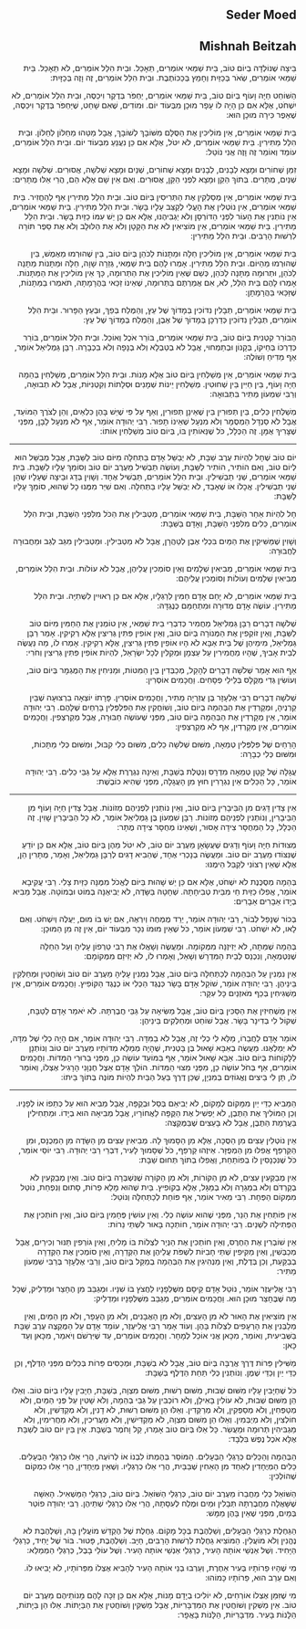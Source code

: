 <h2 dir='rtl'>Seder Moed</h2>
<h2 dir='rtl'>Mishnah Beitzah</h2>
<p dir='rtl'>בֵּיצָה שֶׁנּוֹלְדָה בְיוֹם טוֹב, בֵּית שַׁמַּאי אוֹמְרִים, תֵּאָכֵל. וּבֵית הִלֵּל אוֹמְרִים, לֹא תֵאָכֵל. בֵּית שַׁמַּאי אוֹמְרִים, שְׂאֹר בְּכַזַּיִת וְחָמֵץ בְּכַכּוֹתֶבֶת. וּבֵית הִלֵּל אוֹמְרִים, זֶה וָזֶה בְּכַזָּיִת:</p>
<p dir='rtl'>הַשּׁוֹחֵט חַיָּה וָעוֹף בְּיוֹם טוֹב, בֵּית שַׁמַּאי אוֹמְרִים, יַחְפֹּר בְּדֶקֶר וִיכַסֶּה, וּבֵית הִלֵּל אוֹמְרִים, לֹא יִשְׁחֹט, אֶלָּא אִם כֵּן הָיָה לוֹ עָפָר מוּכָן מִבְּעוֹד יוֹם. וּמוֹדִים, שֶׁאִם שָׁחַט, שֶׁיַּחְפֹּר בְּדֶקֶר וִיכַסֶּה, שֶׁאֵפֶר כִּירָה מוּכָן הוּא:</p>
<p dir='rtl'>בֵּית שַׁמַּאי אוֹמְרִים, אֵין מוֹלִיכִין אֶת הַסֻּלָּם מִשּׁוֹבָךְ לְשׁוֹבָךְ, אֲבָל מַטֵּהוּ מֵחַלּוֹן לְחַלּוֹן. וּבֵית הִלֵּל מַתִּירִין. בֵּית שַׁמַּאי אוֹמְרִים, לֹא יִטֹּל, אֶלָּא אִם כֵּן נִעֲנֵעַ מִבְּעוֹד יוֹם. וּבֵית הִלֵּל אוֹמְרִים, עוֹמֵד וְאוֹמֵר זֶה וָזֶה אֲנִי נוֹטֵל:</p>
<p dir='rtl'>זִמֵּן שְׁחוֹרִים וּמָצָא לְבָנִים, לְבָנִים וּמָצָא שְׁחוֹרִים, שְׁנַיִם וּמָצָא שְׁלֹשָׁה, אֲסוּרִים. שְׁלֹשָׁה וּמָצָא שְׁנַיִם, מֻתָּרִים. בְּתוֹךְ הַקֵּן וּמָצָא לִפְנֵי הַקֵּן, אֲסוּרִים. וְאִם אֵין שָׁם אֶלָּא הֵם, הֲרֵי אֵלּוּ מֻתָּרִים:</p>
<p dir='rtl'>בֵּית שַׁמַּאי אוֹמְרִים, אֵין מְסַלְּקִין אֶת הַתְּרִיסִין בְּיוֹם טוֹב. וּבֵית הִלֵּל מַתִּירִין אַף לְהַחֲזִיר. בֵּית שַׁמַּאי אוֹמְרִים, אֵין נוֹטְלִין אֶת הָעֱלִי לְקַצֵּב עָלָיו בָּשָׂר. וּבֵית הִלֵּל מַתִּירִין. בֵּית שַׁמַּאי אוֹמְרִים, אֵין נוֹתְנִין אֶת הָעוֹר לִפְנֵי הַדּוֹרְסָן וְלֹא יַגְבִּיהֶנּוּ, אֶלָּא אִם כֵּן יֵשׁ עִמּוֹ כַזַּיִת בָּשָׂר. וּבֵית הִלֵּל מַתִּירִין. בֵּית שַׁמַּאי אוֹמְרִים, אֵין מוֹצִיאִין לֹא אֶת הַקָּטָן וְלֹא אֶת הַלּוּלָב וְלֹא אֶת סֵפֶר תּוֹרָה לִרְשׁוּת הָרַבִּים. וּבֵית הִלֵּל מַתִּירִין:</p>
<p dir='rtl'>בֵּית שַׁמַּאי אוֹמְרִים, אֵין מוֹלִיכִין חַלָּה וּמַתָּנוֹת לַכֹּהֵן בְּיוֹם טוֹב, בֵּין שֶׁהוּרְמוּ מֵאֶמֶשׁ, בֵּין שֶׁהוּרְמוּ מֵהַיּוֹם. וּבֵית הִלֵּל מַתִּירִין. אָמְרוּ לָהֶם בֵּית שַׁמַּאי, גְּזֵרָה שָׁוָה, חַלָּה וּמַתָּנוֹת מַתָּנָה לַכֹּהֵן, וּתְרוּמָה מַתָּנָה לַכֹּהֵן, כְּשֵׁם שֶׁאֵין מוֹלִיכִין אֶת הַתְּרוּמָה, כָּךְ אֵין מוֹלִיכִין אֶת הַמַּתָּנוֹת. אָמְרוּ לָהֶם בֵּית הִלֵּל, לֹא, אִם אֲמַרְתֶּם בַּתְּרוּמָה, שֶׁאֵינוֹ זַכַּאי בַּהֲרָמָתָהּ, תֹּאמְרוּ בַמַּתָּנוֹת, שֶׁזַּכַּאי בַּהֲרָמָתָן:</p>
<p dir='rtl'>בֵּית שַׁמַּאי אוֹמְרִים, תְּבָלִין נִדּוֹכִין בְּמָדוֹךְ שֶׁל עֵץ, וְהַמֶּלַח בְּפַךְ, וּבְעֵץ הַפָּרוּר. וּבֵית הִלֵּל אוֹמְרִים, תְּבָלִין נִדּוֹכִין כְּדַרְכָּן בְּמָדוֹךְ שֶׁל אֶבֶן, וְהַמֶּלַח בְּמָדוֹךְ שֶׁל עֵץ:</p>
<p dir='rtl'>הַבּוֹרֵר קִטְנִית בְּיוֹם טוֹב, בֵּית שַׁמַּאי אוֹמְרִים, בּוֹרֵר אֹכֶל וְאוֹכֵל. וּבֵית הִלֵּל אוֹמְרִים, בּוֹרֵר כְּדַרְכּוֹ בְּחֵיקוֹ, בְּקָנוֹן וּבְתַמְחוּי, אֲבָל לֹא בְטַבְלָא וְלֹא בְנָפָה וְלֹא בִכְבָרָה. רַבָּן גַּמְלִיאֵל אוֹמֵר, אַף מֵדִיחַ וְשׁוֹלֶה:</p>
<p dir='rtl'>בֵּית שַׁמַּאי אוֹמְרִים, אֵין מְשַׁלְּחִין בְּיוֹם טוֹב אֶלָּא מָנוֹת. וּבֵית הִלֵּל אוֹמְרִים, מְשַׁלְּחִין בְּהֵמָה חַיָּה וָעוֹף, בֵּין חַיִּין בֵּין שְׁחוּטִין. מְשַׁלְּחִין יֵינוֹת שְׁמָנִים וּסְלָתוֹת וְקִטְנִיּוֹת, אֲבָל לֹא תְבוּאָה, וְרַבִּי שִׁמְעוֹן מַתִּיר בִּתְבוּאָה:</p>
<p dir='rtl'>מְשַׁלְּחִין כֵּלִים, בֵּין תְּפוּרִין בֵּין שֶׁאֵינָן תְּפוּרִין, וְאַף עַל פִּי שֶׁיֵּשׁ בָּהֶן כִּלְאַיִם, וְהֵן לְצֹרֶךְ הַמּוֹעֵד, אֲבָל לֹא סַנְדָּל הַמְסֻמָּר וְלֹא מִנְעָל שֶׁאֵינוֹ תָפוּר. רַבִּי יְהוּדָה אוֹמֵר, אַף לֹא מִנְעָל לָבָן, מִפְּנֵי שֶׁצָּרִיךְ אֻמָּן. זֶה הַכְּלָל, כֹּל שֶׁנֵּאוֹתִין בּוֹ, בְּיוֹם טוֹב מְשַׁלְּחִין אוֹתוֹ:</p>

---

<p dir='rtl'>יוֹם טוֹב שֶׁחָל לִהְיוֹת עֶרֶב שַׁבָּת, לֹא יְבַשֵּׁל אָדָם בַּתְּחִלָּה מִיּוֹם טוֹב לַשַּׁבָּת, אֲבָל מְבַשֵּׁל הוּא לְיוֹם טוֹב, וְאִם הוֹתִיר, הוֹתִיר לַשַּׁבָּת, וְעוֹשֶׂה תַבְשִׁיל מֵעֶרֶב יוֹם טוֹב וְסוֹמֵךְ עָלָיו לַשַּׁבָּת. בֵּית שַׁמַּאי אוֹמְרִים, שְׁנֵי תַבְשִׁילִין. וּבֵית הִלֵּל אוֹמְרִים, תַּבְשִׁיל אֶחָד. וְשָׁוִין בְּדָג וּבֵיצָה שֶׁעָלָיו שֶׁהֵן שְׁנֵי תַבְשִׁילִין. אֲכָלוֹ אוֹ שֶׁאָבַד, לֹא יְבַשֵּׁל עָלָיו בַּתְּחִלָּה. וְאִם שִׁיֵּר מִמֶּנּוּ כָל שֶׁהוּא, סוֹמֵךְ עָלָיו לַשַּׁבָּת:</p>
<p dir='rtl'>חָל לִהְיוֹת אַחַר הַשַּׁבָּת, בֵּית שַׁמַּאי אוֹמְרִים, מַטְבִּילִין אֶת הַכֹּל מִלִּפְנֵי הַשַּׁבָּת, וּבֵית הִלֵּל אוֹמְרִים, כֵּלִים מִלִּפְנֵי הַשַּׁבָּת, וְאָדָם בַּשַּׁבָּת:</p>
<p dir='rtl'>וְשָׁוִין שֶׁמַּשִּׁיקִין אֶת הַמַּיִם בִּכְלִי אֶבֶן לְטַהֲרָן, אֲבָל לֹא מַטְבִּילִין. וּמַטְבִּילִין מִגַּב לְגַב וּמֵחֲבוּרָה לַחֲבוּרָה:</p>
<p dir='rtl'>בֵּית שַׁמַּאי אוֹמְרִים, מְבִיאִין שְׁלָמִים וְאֵין סוֹמְכִין עֲלֵיהֶן, אֲבָל לֹא עוֹלוֹת. וּבֵית הִלֵּל אוֹמְרִים, מְבִיאִין שְׁלָמִים וְעוֹלוֹת וְסוֹמְכִין עֲלֵיהֶם:</p>
<p dir='rtl'>בֵּית שַׁמַּאי אוֹמְרִים, לֹא יָחֵם אָדָם חַמִּין לְרַגְלָיו, אֶלָּא אִם כֵּן רְאוּיִין לִשְׁתִיָּה. וּבֵית הִלֵּל מַתִּירִין. עוֹשֶׂה אָדָם מְדוּרָה וּמִתְחַמֵּם כְּנֶגְדָּהּ:</p>
<p dir='rtl'>שְׁלשָׁה דְבָרִים רַבָּן גַּמְלִיאֵל מַחֲמִיר כְּדִבְרֵי בֵית שַׁמַּאי, אֵין טוֹמְנִין אֶת הַחַמִּין מִיּוֹם טוֹב לַשַּׁבָּת, וְאֵין זוֹקְפִין אֶת הַמְּנוֹרָה בְיוֹם טוֹב, וְאֵין אוֹפִין פִּתִּין גְּרִיצִין אֶלָּא רְקִיקִין. אָמַר רַבָּן גַּמְלִיאֵל, מִימֵיהֶן שֶׁל בֵּית אַבָּא לֹא הָיוּ אוֹפִין פִּתִּין גְּרִיצִין, אֶלָּא רְקִיקִין. אָמְרוּ לוֹ, מַה נַּעֲשֶׂה לְבֵית אָבִיךָ, שֶׁהָיוּ מַחֲמִירִין עַל עַצְמָן וּמְקִלִּין לְכָל יִשְׂרָאֵל, לִהְיוֹת אוֹפִין פִּתִּין גְּרִיצִין וְחֹרִי:</p>
<p dir='rtl'>אַף הוּא אָמַר שְׁלֹשָׁה דְבָרִים לְהָקֵל, מְכַבְּדִין בֵּין הַמִּטּוֹת, וּמַנִּיחִין אֶת הַמֻּגְמָר בְּיוֹם טוֹב, וְעוֹשִׂין גְּדִי מְקֻלָּס בְּלֵילֵי פְסָחִים. וַחֲכָמִים אוֹסְרִין:</p>
<p dir='rtl'>שְׁלשָׁה דְבָרִים רַבִּי אֶלְעָזָר בֶּן עֲזַרְיָה מַתִּיר, וַחֲכָמִים אוֹסְרִין. פָּרָתוֹ יוֹצְאָה בִרְצוּעָה שֶׁבֵּין קַרְנֶיהָ, וּמְקָרְדִין אֶת הַבְּהֵמָה בְיוֹם טוֹב, וְשׁוֹחֲקִין אֶת הַפִּלְפְּלִין בָּרֵחַיִם שֶׁלָּהֶם. רַבִּי יְהוּדָה אוֹמֵר, אֵין מְקָרְדִין אֶת הַבְּהֵמָה בְיוֹם טוֹב, מִפְּנֵי שֶׁעוֹשֶׂה חַבּוּרָה, אֲבָל מְקַרְצְפִין. וַחֲכָמִים אוֹמְרִים, אֵין מְקָרְדִין, אַף לֹא מְקַרְצְפִין:</p>
<p dir='rtl'>הָרֵחַיִם שֶׁל פִּלְפְּלִין טְמֵאָה, מִשּׁוּם שְׁלשָׁה כֵלִים, מִשּׁוּם כְּלִי קִבּוּל, וּמִשּׁוּם כְּלִי מַתָּכוֹת, וּמִשּׁוּם כְּלִי כְבָרָה:</p>
<p dir='rtl'>עֲגָלָה שֶׁל קָטָן טְמֵאָה מִדְרָס וְנִטֶּלֶת בְּשַׁבָּת, וְאֵינָהּ נִגְרֶרֶת אֶלָּא עַל גַּבֵּי כֵלִים. רַבִּי יְהוּדָה אוֹמֵר, כָּל הַכֵּלִים אֵין נִגְרָרִין חוּץ מִן הָעֲגָלָה, מִפְּנֵי שֶׁהִיא כוֹבֶשֶׁת:</p>

---

<p dir='rtl'>אֵין צָדִין דָּגִים מִן הַבֵּיבָרִין בְּיוֹם טוֹב, וְאֵין נוֹתְנִין לִפְנֵיהֶם מְזוֹנוֹת. אֲבָל צָדִין חַיָּה וָעוֹף מִן הַבֵּיבָרִין, וְנוֹתְנִין לִפְנֵיהֶם מְזוֹנוֹת. רַבָּן שִׁמְעוֹן בֶּן גַּמְלִיאֵל אוֹמֵר, לֹא כָל הַבֵּיבָרִין שָׁוִין. זֶה הַכְּלָל, כָּל הַמְחֻסָּר צִידָה אָסוּר, וְשֶׁאֵינוֹ מְחֻסָּר צִידָה מֻתָּר:</p>
<p dir='rtl'>מְצוּדוֹת חַיָּה וָעוֹף וְדָגִים שֶׁעֲשָׂאָן מֵעֶרֶב יוֹם טוֹב, לֹא יִטֹּל מֵהֶן בְּיוֹם טוֹב, אֶלָּא אִם כֵּן יוֹדֵעַ שֶׁנִּצּוֹדוּ מֵעֶרֶב יוֹם טוֹב. וּמַעֲשֶׂה בְנָכְרִי אֶחָד, שֶׁהֵבִיא דָגִים לְרַבָּן גַּמְלִיאֵל, וְאָמַר, מֻתָּרִין הֵן, אֶלָּא שֶׁאֵין רְצוֹנִי לְקַבֵּל הֵימֶנּוּ:</p>
<p dir='rtl'>בְּהֵמָה מְסֻכֶּנֶת לֹא יִשְׁחֹט, אֶלָּא אִם כֵּן יֵשׁ שָׁהוּת בַּיּוֹם לֶאֱכֹל מִמֶּנָּה כַּזַּיִת צָלִי. רַבִּי עֲקִיבָא אוֹמֵר, אֲפִלּוּ כַזַּיִת חַי מִבֵּית טְבִיחָתָהּ. שְׁחָטָהּ בַּשָּׂדֶה, לֹא יְבִיאֶנָּה בְמוֹט וּבְמוֹטָה. אֲבָל מֵבִיא בְיָדוֹ אֵבָרִים אֵבָרִים:</p>
<p dir='rtl'>בְּכוֹר שֶׁנָּפַל לְבוֹר, רַבִּי יְהוּדָה אוֹמֵר, יֵרֵד מֻמְחֶה וְיִרְאֶה, אִם יֶשׁ בּוֹ מוּם, יַעֲלֶה וְיִשְׁחֹט. וְאִם לָאו, לֹא יִשְׁחֹט. רַבִּי שִׁמְעוֹן אוֹמֵר, כֹּל שֶׁאֵין מוּמוֹ נִכָּר מִבְּעוֹד יוֹם, אֵין זֶה מִן הַמּוּכָן:</p>
<p dir='rtl'>בְּהֵמָה שֶׁמֵּתָה, לֹא יְזִיזֶנָּה מִמְּקוֹמָהּ. וּמַעֲשֶׂה וְשָׁאֲלוּ אֶת רַבִּי טַרְפוֹן עָלֶיהָ וְעַל הַחַלָּה שֶׁנִּטְמְאָה, וְנִכְנַס לְבֵית הַמִּדְרָשׁ וְשָׁאַל, וְאָמְרוּ לוֹ, לֹא יְזִיזֵם מִמְּקוֹמָם:</p>
<p dir='rtl'>אֵין נִמְנִין עַל הַבְּהֵמָה לְכַתְּחִלָּה בְּיוֹם טוֹב, אֲבָל נִמְנִין עָלֶיהָ מֵעֶרֶב יוֹם טוֹב וְשׁוֹחֲטִין וּמְחַלְּקִין בֵּינֵיהֶן. רַבִּי יְהוּדָה אוֹמֵר, שׁוֹקֵל אָדָם בָּשָׂר כְּנֶגֶד הַכְּלִי אוֹ כְנֶגֶד הַקּוֹפִיץ. וַחֲכָמִים אוֹמְרִים, אֵין מַשְׁגִּיחִין בְּכַף מֹאזְנַיִם כָּל עִקָּר:</p>
<p dir='rtl'>אֵין מַשְׁחִיזִין אֶת הַסַּכִּין בְּיוֹם טוֹב, אֲבָל מַשִּׂיאָהּ עַל גַּבֵּי חֲבֶרְתָּהּ. לֹא יֹאמַר אָדָם לַטַּבָּח, שְׁקוֹל לִי בְדִינָר בָּשָׂר. אֲבָל שׁוֹחֵט וּמְחַלְּקִים בֵּינֵיהֶן:</p>
<p dir='rtl'>אוֹמֵר אָדָם לַחֲבֵרוֹ, מַלֵּא לִי כְלִי זֶה, אֲבָל לֹא בַמִּדָּה. רַבִּי יְהוּדָה אוֹמֵר, אִם הָיָה כְלִי שֶׁל מִדָּה, לֹא יְמַלְאֶנּוּ. מַעֲשֶׂה בְאַבָּא שָׁאוּל בֶּן בָּטְנִית, שֶׁהָיָה מְמַלֵּא מִדּוֹתָיו מֵעֶרֶב יוֹם טוֹב וְנוֹתְנָן לַלָּקוֹחוֹת בְּיוֹם טוֹב. אַבָּא שָׁאוּל אוֹמֵר, אַף בַּמּוֹעֵד עוֹשֶׂה כֵן, מִפְּנֵי בֵרוּרֵי הַמִּדּוֹת. וַחֲכָמִים אוֹמְרִים, אַף בְּחֹל עוֹשֶׂה כֵן, מִפְּנֵי מִצּוּי הַמִּדּוֹת. הוֹלֵךְ אָדָם אֵצֶל חֶנְוָנִי הָרָגִיל אֶצְלוֹ, וְאוֹמֵר לוֹ, תֵּן לִי בֵּיצִים וֶאֱגוֹזִים בְּמִנְיָן, שֶׁכֵּן דֶּרֶךְ בַּעַל הַבַּיִת לִהְיוֹת מוֹנֶה בְּתוֹךְ בֵּיתוֹ:</p>

---

<p dir='rtl'>הַמֵּבִיא כַדֵּי יַיִן מִמָּקוֹם לְמָקוֹם, לֹא יְבִיאֵם בְּסַל וּבְקֻפָּה, אֲבָל מֵבִיא הוּא עַל כְּתֵפוֹ אוֹ לְפָנָיו. וְכֵן הַמּוֹלִיךְ אֶת הַתֶּבֶן, לֹא יַפְשִׁיל אֶת הַקֻּפָּה לַאֲחוֹרָיו, אֲבָל מְבִיאָהּ הוּא בְיָדוֹ. וּמַתְחִילִין בַּעֲרֵמַת הַתֶּבֶן, אֲבָל לֹא בָעֵצִים שֶׁבַּמֻּקְצֶה:</p>
<p dir='rtl'>אֵין נוֹטְלִין עֵצִים מִן הַסֻּכָּה, אֶלָּא מִן הַסָּמוּךְ לָהּ. מְבִיאִין עֵצִים מִן הַשָּׂדֶה מִן הַמְכֻנָּס, וּמִן הַקַּרְפֵּף אֲפִלּוּ מִן הַמְפֻזָּר. אֵיזֶהוּ קַרְפֵּף, כֹּל שֶׁסָּמוּךְ לָעִיר, דִּבְרֵי רַבִּי יְהוּדָה. רַבִּי יוֹסֵי אוֹמֵר, כֹּל שֶׁנִּכְנָסִין לוֹ בְפוֹתַחַת, וַאֲפִלּוּ בְתוֹךְ תְּחוּם שַׁבָּת:</p>
<p dir='rtl'>אֵין מְבַקְּעִין עֵצִים, לֹא מִן הַקּוֹרוֹת, וְלֹא מִן הַקּוֹרָה שֶׁנִּשְׁבְּרָה בְיוֹם טוֹב. וְאֵין מְבַקְּעִין לֹא בְקַרְדֹּם וְלֹא בִמְגֵרָה וְלֹא בְמַגָּל, אֶלָּא בְקוֹפִיץ. בַּיִת שֶׁהוּא מָלֵא פֵרוֹת, סָתוּם וְנִפְחַת, נוֹטֵל מִמְּקוֹם הַפְּחָת. רַבִּי מֵאִיר אוֹמֵר, אַף פּוֹחֵת לְכַתְּחִלָּה וְנוֹטֵל:</p>
<p dir='rtl'>אֵין פּוֹתְחִין אֶת הַנֵּר, מִפְּנֵי שֶׁהוּא עוֹשֶׂה כְלִי. וְאֵין עוֹשִׂין פֶּחָמִין בְּיוֹם טוֹב, וְאֵין חוֹתְכִין אֶת הַפְּתִילָה לִשְׁנַיִם. רַבִּי יְהוּדָה אוֹמֵר, חוֹתְכָהּ בָּאוּר לִשְׁתֵּי נֵרוֹת:</p>
<p dir='rtl'>אֵין שׁוֹבְרִין אֶת הַחֶרֶס, וְאֵין חוֹתְכִין אֶת הַנְּיָר לִצְלוֹת בּוֹ מָלִיחַ, וְאֵין גּוֹרְפִין תַּנּוּר וְכִירַיִם, אֲבָל מְכַבְּשִׁין, וְאֵין מַקִּיפִין שְׁתֵּי חָבִיּוֹת לִשְׁפֹּת עֲלֵיהֶן אֶת הַקְּדֵרָה, וְאֵין סוֹמְכִין אֶת הַקְּדֵרָה בְבַקַּעַת, וְכֵן בְּדֶלֶת, וְאֵין מַנְהִיגִין אֶת הַבְּהֵמָה בְמַקֵּל בְּיוֹם טוֹב, וְרַבִּי אֶלְעָזָר בְּרַבִּי שִׁמְעוֹן מַתִּיר:</p>
<p dir='rtl'>רַבִּי אֱלִיעֶזֶר אוֹמֵר, נוֹטֵל אָדָם קֵיסָם מִשֶּׁלְּפָנָיו לַחֲצֹץ בּוֹ שִׁנָּיו. וּמְגַבֵּב מִן הֶחָצֵר וּמַדְלִיק, שֶׁכָּל מַה שֶּׁבֶּחָצֵר מוּכָן הוּא. וַחֲכָמִים אוֹמְרִים, מְגַבֵּב מִשֶּׁלְּפָנָיו וּמַדְלִיק:</p>
<p dir='rtl'>אֵין מוֹצִיאִין אֶת הָאוּר לֹא מִן הָעֵצִים, וְלֹא מִן הָאֲבָנִים, וְלֹא מִן הֶעָפָר, וְלֹא מִן הַמַּיִם, וְאֵין מְלַבְּנִין אֶת הָרְעָפִים לִצְלוֹת בָּהֶן. וְעוֹד אָמַר רַבִּי אֱלִיעֶזֶר, עוֹמֵד אָדָם עַל הַמֻּקְצֶה עֶרֶב שַׁבָּת בַּשְּׁבִיעִית, וְאוֹמֵר, מִכָּאן אֲנִי אוֹכֵל לְמָחָר. וַחֲכָמִים אוֹמְרִים, עַד שֶׁיִּרְשֹׁם וְיֹאמַר, מִכָּאן וְעַד כָּאן:</p>
<p dir='rtl'>מַשִּׁילִין פֵּרוֹת דֶּרֶךְ אֲרֻבָּה בְּיוֹם טוֹב, אֲבָל לֹא בְשַׁבָּת, וּמְכַסִּים פֵּרוֹת בְּכֵלִים מִפְּנֵי הַדֶּלֶף, וְכֵן כַּדֵּי יַיִן וְכַדֵּי שֶׁמֶן. וְנוֹתְנִין כְּלִי תַּחַת הַדֶּלֶף בְּשַׁבָּת:</p>
<p dir='rtl'>כֹּל שֶׁחַיָּבִין עָלָיו מִשּׁוּם שְׁבוּת, מִשּׁוּם רְשׁוּת, מִשּׁוּם מִצְוָה, בְּשַׁבָּת, חַיָּבִין עָלָיו בְּיוֹם טוֹב. וְאֵלּוּ הֵן מִשּׁוּם שְׁבוּת, לֹא עוֹלִין בָּאִילָן, וְלֹא רוֹכְבִין עַל גַּבֵּי בְהֵמָה, וְלֹא שָׁטִין עַל פְּנֵי הַמַּיִם, וְלֹא מְטַפְּחִין, וְלֹא מְסַפְּקִין, וְלֹא מְרַקְּדִין. וְאֵלּוּ הֵן מִשּׁוּם רְשׁוּת, לֹא דָנִין, וְלֹא מְקַדְּשִׁין, וְלֹא חוֹלְצִין, וְלֹא מְיַבְּמִין. וְאֵלּוּ הֵן מִשּׁוּם מִצְוָה, לֹא מַקְדִּישִׁין, וְלֹא מַעֲרִיכִין, וְלֹא מַחֲרִימִין, וְלֹא מַגְבִּיהִין תְּרוּמָה וּמַעֲשֵׂר. כָּל אֵלּוּ בְּיוֹם טוֹב אָמְרוּ, קַל וָחֹמֶר בְּשַׁבָּת. אֵין בֵּין יוֹם טוֹב לְשַׁבָּת אֶלָּא אֹכֶל נֶפֶשׁ בִּלְבָד:</p>
<p dir='rtl'>הַבְּהֵמָה וְהַכֵּלִים כְּרַגְלֵי הַבְּעָלִים. הַמּוֹסֵר בְּהֶמְתּוֹ לִבְנוֹ אוֹ לְרוֹעֶה, הֲרֵי אֵלּוּ כְרַגְלֵי הַבְּעָלִים. כֵּלִים הַמְיֻחָדִין לְאַחַד מִן הָאַחִין שֶׁבַּבַּיִת, הֲרֵי אֵלּוּ כְרַגְלָיו. וְשֶׁאֵין מְיֻחָדִין, הֲרֵי אֵלּוּ כִמְקוֹם שֶׁהוֹלְכִין:</p>
<p dir='rtl'>הַשּׁוֹאֵל כְּלִי מֵחֲבֵרוֹ מֵעֶרֶב יוֹם טוֹב, כְּרַגְלֵי הַשּׁוֹאֵל. בְּיוֹם טוֹב, כְּרַגְלֵי הַמַּשְׁאִיל. הָאִשָּׁה שֶׁשָּׁאֲלָה מֵחֲבֶרְתָּהּ תְּבָלִין וּמַיִם וּמֶלַח לְעִסָּתָהּ, הֲרֵי אֵלּוּ כְרַגְלֵי שְׁתֵּיהֶן. רַבִּי יְהוּדָה פוֹטֵר בְּמַיִם, מִפְּנֵי שֶׁאֵין בָּהֶן מַמָּשׁ:</p>
<p dir='rtl'>הַגַּחֶלֶת כְּרַגְלֵי הַבְּעָלִים, וְשַׁלְהֶבֶת בְּכָל מָקוֹם. גַּחֶלֶת שֶׁל הֶקְדֵּשׁ מוֹעֲלִין בָּהּ, וְשַׁלְהֶבֶת לֹא נֶהֱנִין וְלֹא מוֹעֲלִין. הַמּוֹצִיא גַחֶלֶת לִרְשׁוּת הָרַבִּים, חַיָּב. וְשַׁלְהֶבֶת, פָּטוּר. בּוֹר שֶׁל יָחִיד, כְּרַגְלֵי הַיָּחִיד. וְשֶׁל אַנְשֵׁי אוֹתָהּ הָעִיר, כְּרַגְלֵי אַנְשֵׁי אוֹתָהּ הָעִיר. וְשֶׁל עוֹלֵי בָבֶל, כְּרַגְלֵי הַמְמַלֵּא:</p>
<p dir='rtl'>מִי שֶׁהָיוּ פֵרוֹתָיו בְּעִיר אַחֶרֶת, וְעֵרְבוּ בְנֵי אוֹתָהּ הָעִיר לְהָבִיא אֶצְלוֹ מִפֵּרוֹתָיו, לֹא יָבִיאוּ לוֹ. וְאִם עֵרַב הוּא, פֵּרוֹתָיו כָּמוֹהוּ:</p>
<p dir='rtl'>מִי שֶׁזִּמֵּן אֶצְלוֹ אוֹרְחִים, לֹא יוֹלִיכוּ בְיָדָם מָנוֹת, אֶלָּא אִם כֵּן זִכָּה לָהֶם מָנוֹתֵיהֶם מֵעֶרֶב יוֹם טוֹב. אֵין מַשְׁקִין וְשׁוֹחֲטִין אֶת הַמִּדְבָּרִיּוֹת, אֲבָל מַשְׁקִין וְשׁוֹחֲטִין אֶת הַבַּיָתוֹת. אֵלּוּ הֵן בַּיָתוֹת, הַלָּנוֹת בָּעִיר. מִדְבָּרִיּוֹת, הַלָּנוֹת בָּאֲפָר:</p>
